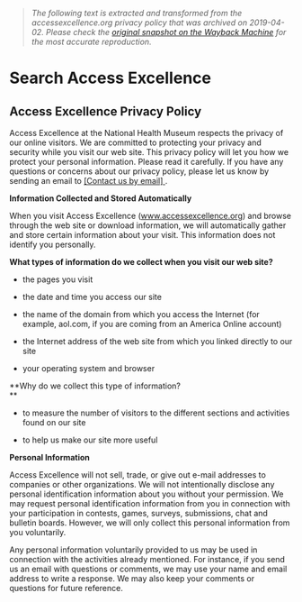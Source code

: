 > *The following text is extracted and transformed from the accessexcellence.org privacy policy that was archived on 2019-04-02. Please check the [original snapshot on the Wayback Machine](https://web.archive.org/web/20190402025908id_/http%3A//www.accessexcellence.org/MTC/privacy.html) for the most accurate reproduction.*

# Search Access Excellence

## Access Excellence Privacy Policy

Access Excellence at the National Health Museum respects the privacy of our online visitors. We are committed to protecting your privacy and security while you visit our web site. This privacy policy will let you how we protect your personal information. Please read it carefully. If you have any questions or concerns about our privacy policy, please let us know by sending an email to [[Contact us by email] ](https://web.archive.org/web/20190402025908id_/http%3A//www.accessexcellence.org/captcha/email.cgi.html).

**Information Collected and Stored Automatically**

When you visit Access Excellence (www.accessexcellence.org) and browse through the web site or download information, we will automatically gather and store certain information about your visit. This information does not identify you personally.

**What types of information do we collect when you visit our web site?**

  * the pages you visit 

  * the date and time you access our site

  * the name of the domain from which you access the Internet (for example, aol.com, if you are coming from an America Online account) 

  * the Internet address of the web site from which you linked directly to our site 

  * your operating system and browser 




**Why do we collect this type of information?  
**

  * to measure the number of visitors to the different sections and activities found on our site 

  * to help us make our site more useful   





**Personal Information**   


Access Excellence will not sell, trade, or give out e-mail addresses to companies or other organizations. We will not intentionally disclose any personal identification information about you without your permission. We may request personal identification information from you in connection with your participation in contests, games, surveys, submissions, chat and bulletin boards. However, we will only collect this personal information from you voluntarily.

Any personal information voluntarily provided to us may be used in connection with the activities already mentioned. For instance, if you send us an email with questions or comments, we may use your name and email address to write a response. We may also keep your comments or questions for future reference.  

